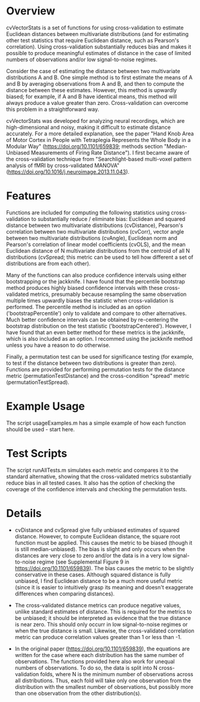 # Overview

cvVectorStats is a set of functions for using cross-validation to estimate Euclidean distances between multivariate distributions (and for estimating other test statistics that require Euclidean distance, such as Pearson's correlation). Using cross-validation substantially reduces bias and makes it possible to produce meaningful estimates of distance in the case of limited numbers of observations and/or low signal-to-noise regimes. 

Consider the case of estimating the distance between two multivariate distributions A and B. One simple method is to first estimate the means of A and B by averaging observations from A and B, and then to compute the distance between these estimates. However, this method is upwardly biased; for example, if A and B have identical means, this method will always produce a value greater than zero. Cross-validation can overcome this problem in a straightforward way.

cvVectorStats was developed for analyzing neural recordings, which are high-dimensional and noisy, making it difficult to estimate distance accurately. For a more detailed explanation, see the paper "Hand Knob Area of Motor Cortex in People with Tetraplegia Represents the Whole Body in a Modular Way" (https://doi.org/10.1101/659839; methods section "Median-Unbiased Measurements of Firing Rate Distance"). I first became aware of the cross-validation technique from "Searchlight-based multi-voxel pattern analysis of fMRI by cross-validated MANOVA" (https://doi.org/10.1016/j.neuroimage.2013.11.043). 

# Features

Functions are included for computing the following statistics using cross-validation to substantially reduce / eliminate bias: Euclidean and squared distance between two multivariate distributions (cvDistance), Pearson's correlation between two multivariate distributions (cvCorr), vector angle between two multivariate distributions (cvAngle), Euclidean norm and Pearson's correlation of linear model coefficients (cvOLS), and the mean Euclidean distance of N multivariate distributions from the centroid of all N distributions (cvSpread; this metric can be used to tell how different a set of distributions are from each other).

Many of the functions can also produce confidence intervals using either bootstrapping or the jackknife. I have found that the percentile bootstrap method produces highly biased confidence intervals with these cross-validated metrics, presumably because resampling the same observation multiple times upwardly biases the statistic when cross-validation is performed. The percentile method is included as an option ('bootstrapPercentile') only to validate and compare to other alternatives. Much better confidence intervals can be obtained by re-centering the bootstrap distribution on the test statistic ('bootstrapCentered'). However, I have found that an even better method for these metrics is the jackknife, which is also included as an option. I recommed using the jackknife method unless you have a reason to do otherwise.

Finally, a permutation test can be used for significance testing (for example, to test if the distance between two distributions is greater than zero). Functions are provided for performing permutation tests for the distance metric (permutationTestDistance) and the cross-condition "spread" metric (permutationTestSpread).

# Example Usage

The script usageExamples.m has a simple example of how each function should be used - start here. 

# Test Scripts

The script runAllTests.m simulates each metric and compares it to the standard alternative, showing that the cross-validated metrics substantially reduce bias in all tested cases. It also has the option of checking the coverage of the confidence intervals and checking the permutation tests. 

# Details

- cvDistance and cvSpread give fully unbiased estimates of squared distance. However, to compute Euclidean distance, the square root function must be applied. This causes the metric to be biased (though it is still median-unbiased). The bias is slight and only occurs when the distances are very close to zero and/or the data is in a very low signal-to-noise regime (see Supplemental Figure 9 in https://doi.org/10.1101/659839). The bias causes the metric to be slightly conservative in these cases. Although squared distance is fully unbiased, I find Euclidean distance to be a much more useful metric (since it is easier to intuitively grasp its meaning and doesn't exaggerate differences when comparing distances).

- The cross-validated distance metrics can produce negative values, unlike standard estimates of distance. This is required for the metrics to be unbiased; it should be interpreted as evidence that the true distance is near zero. This should only occurr in low signal-to-noise regimes or when the true distance is small. Likewise, the cross-validated correlation metric can produce correlation values greater than 1 or less than -1. 

- In the original paper (https://doi.org/10.1101/659839), the equations are written for the case where each distribution has the same number of observations. The functions provided here also work for unequal numbers of observations. To do so, the data is split into N cross-validation folds, where N is the minimum number of observations across all distributions. Thus, each fold will take only one observation from the distribution with the smallest number of observations, but possibly more than one observation from the other distribution(s).



